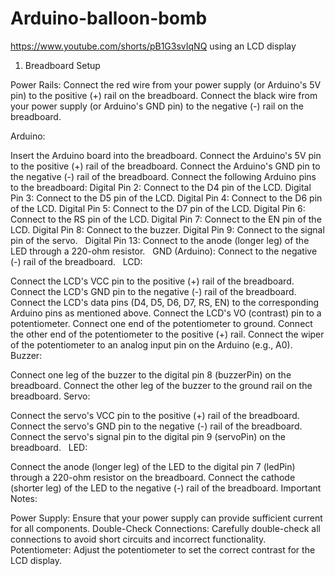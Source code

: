 # Arduino-balloon-bomb
https://www.youtube.com/shorts/pB1G3svIqNQ using an LCD display
1. Breadboard Setup

  Power Rails: Connect the red wire from your power supply (or Arduino's 5V pin) to the positive (+) rail on the breadboard. Connect the black wire from your power supply (or Arduino's GND pin) to the negative (-) rail on the breadboard.   

Arduino:

Insert the Arduino board into the breadboard.
Connect the Arduino's 5V pin to the positive (+) rail of the breadboard.
Connect the Arduino's GND pin to the negative (-) rail of the breadboard.
Connect the following Arduino pins to the breadboard:
Digital Pin 2: Connect to the D4 pin of the LCD.
Digital Pin 3: Connect to the D5 pin of the LCD.
Digital Pin 4: Connect to the D6 pin of the LCD.
Digital Pin 5: Connect to the D7 pin of the LCD.
Digital Pin 6: Connect to the RS pin of the LCD.
Digital Pin 7: Connect to the EN pin of the LCD.
Digital Pin 8: Connect to the buzzer.
Digital Pin 9: Connect to the signal pin of the servo.   
Digital Pin 13: Connect to the anode (longer leg) of the LED through a 220-ohm resistor.   
GND (Arduino): Connect to the negative (-) rail of the breadboard.   
LCD:

Connect the LCD's VCC pin to the positive (+) rail of the breadboard.
Connect the LCD's GND pin to the negative (-) rail of the breadboard.
Connect the LCD's data pins (D4, D5, D6, D7, RS, EN) to the corresponding Arduino pins as mentioned above.
Connect the LCD's VO (contrast) pin to a potentiometer.
Connect one end of the potentiometer to ground.
Connect the other end of the potentiometer to the positive (+) rail.
Connect the wiper of the potentiometer to an analog input pin on the Arduino (e.g., A0).   
Buzzer:

Connect one leg of the buzzer to the digital pin 8 (buzzerPin) on the breadboard.
Connect the other leg of the buzzer to the ground rail on the breadboard.
Servo:

Connect the servo's VCC pin to the positive (+) rail of the breadboard.   
Connect the servo's GND pin to the negative (-) rail of the breadboard.
Connect the servo's signal pin to the digital pin 9 (servoPin) on the breadboard.   
LED:

Connect the anode (longer leg) of the LED to the digital pin 7 (ledPin) through a 220-ohm resistor on the breadboard.
Connect the cathode (shorter leg) of the LED to the negative (-) rail of the breadboard.
Important Notes:

Power Supply: Ensure that your power supply can provide sufficient current for all components.
Double-Check Connections: Carefully double-check all connections to avoid short circuits and incorrect functionality.
Potentiometer: Adjust the potentiometer to set the correct contrast for the LCD display.
